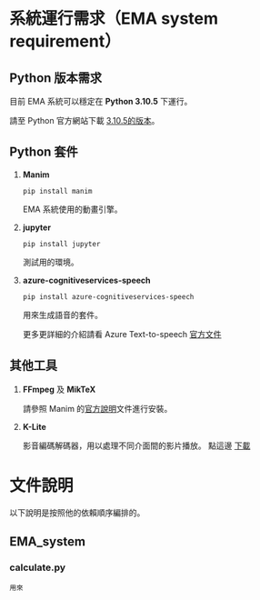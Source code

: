 # 系統運行需求（EMA system requirement）
## Python 版本需求
目前 EMA 系統可以穩定在 **Python 3.10.5** 下運行。

請至 Python 官方網站下載 [3.10.5的版本]((https://www.python.org/downloads/))。

## Python 套件
1. **Manim** 

    `pip install manim`

    EMA 系統使用的動畫引擎。
2. **jupyter**

    `pip install jupyter`

    測試用的環境。
3. **azure-cognitiveservices-speech**

    `pip install azure-cognitiveservices-speech`

    用來生成語音的套件。
    
    更多更詳細的介紹請看 Azure Text-to-speech [官方文件](https://learn.microsoft.com/en-us/azure/cognitive-services/speech-service/get-started-text-to-speech?tabs=windows%2Cterminal&pivots=programming-language-python)
## 其他工具
1. **FFmpeg** 及 **MikTeX**

    請參照 Manim 的[官方說明](https://github.com/3b1b/manim)文件進行安裝。

2. **K-Lite**

    影音編碼解碼器，用以處理不同介面間的影片播放。
    點這邊 [下載](https://codecguide.com/download_kl.htm)


# 文件說明
以下說明是按照他的依賴順序編排的。
## EMA_system
### calculate.py
    用來